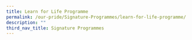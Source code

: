 ```yaml
---
title: Learn for Life Programme
permalink: /our-pride/Signature-Programmes/learn-for-life-programme/
description: ""
third_nav_title: Signature Programmes
---
```

